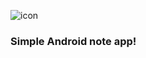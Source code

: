![icon](https://user-images.githubusercontent.com/45234273/118391379-217db680-b65e-11eb-8bd5-f8d167aaa8ab.png)
### Simple Android note app!


